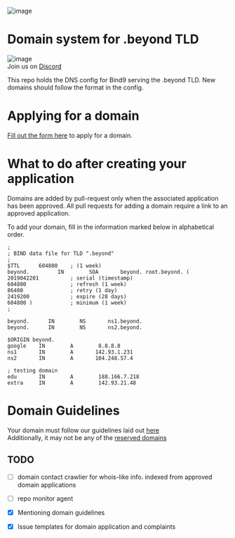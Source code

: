 ![image](https://user-images.githubusercontent.com/34389545/56409412-8f1c4600-623e-11e9-961b-ed57382df370.png)

# Domain system for .beyond TLD
![image](https://img.shields.io/discord/632746978740011009.svg?label=BYND%20Discord%20&style=popout-square)  
Join us on [Discord](http://chat.turtlecoin.lol)

This repo holds the DNS config for Bind9 serving the .beyond TLD. New domains should follow the format in the config.

# Applying for a domain
[Fill out the form here](https://github.com/turtlecoin/.beyond/issues/new?assignees=&labels=REQUEST&template=-beyond-tld-domain-application.md&title=%5BREQUEST%5D+YourDomainHere.beyond) to apply for a domain.

# What to do after creating your application
Domains are added by pull-request only when the associated application has been approved. All pull requests for adding a domain require a link to an approved application.

To add your domain, fill in the information marked below in alphabetical order.

``` 
;
; BIND data file for TLD ".beyond"
;
$TTL      604800    ; (1 week)
beyond.         IN        SOA       beyond. root.beyond. (
2019042201          ; serial (timestamp)
604800              ; refresh (1 week)
86400               ; retry (1 day)
2419200             ; expire (28 days)
604800 )            ; minimum (1 week)
;

beyond.      IN        NS       ns1.beyond.
beyond.      IN        NS       ns2.beyond.

$ORIGIN beyond.
google    IN        A        8.8.8.8
ns1       IN        A       142.93.1.231
ns2       IN        A       104.248.57.4

; testing domain
edu       IN        A        188.166.7.218
extra     IN        A        142.93.21.48
```

# Domain Guidelines
Your domain must follow our guidelines laid out [here](https://github.com/beyondcoin-project/.beyond/issues/1)  
Additionally, it may not be any of the [reserved domains](https://github.com/beyondcoin-project/.beyond/issues/2)


## TODO

- [ ] domain contact crawlier for whois-like info. indexed from approved domain applications  
- [ ] repo monitor agent  
- [x] Mentioning domain guidelines
- [x] Issue templates for domain application and complaints

